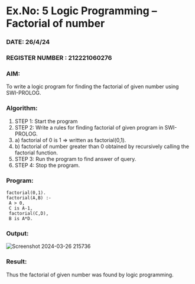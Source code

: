 # Ex.No: 5   Logic Programming – Factorial of number   
### DATE:  26/4/24                                                                          
### REGISTER NUMBER : 212221060276
### AIM: 
To  write  a logic program for finding the factorial of given number using SWI-PROLOG. 
### Algorithm:
1. STEP 1: Start the program
2. STEP 2:  Write a rules for finding factorial of given program in SWI-PROLOG.
3.   a)	factorial of 0 is 1 => written as factorial(0,1).
4.   b)	factorial of number greater than 0 obtained by recursively calling the factorial    function.
5. STEP 3: Run the program  to find answer of  query.
6. STEP 4: Stop the program.

### Program:
```
factorial(0,1). 
factorial(A,B) :- 
 A > 0, 
 C is A-1, 
 factorial(C,D), 
 B is A*D.
```

### Output:

![Screenshot 2024-03-26 215736](https://github.com/VISHNU1723/AI_Lab_2023-24/assets/160720840/b716887c-2a45-4abf-a36d-f0aa1f0e2381)


### Result:
Thus the factorial of given number was found by logic programming. 
